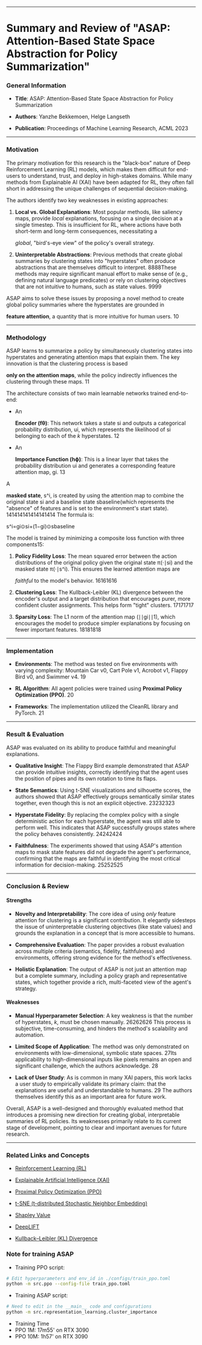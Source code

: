 
---

# Summary and Review of "ASAP: Attention-Based State Space Abstraction for Policy Summarization"

### General Information

- **Title**: ASAP: Attention-Based State Space Abstraction for Policy Summarization 

- **Authors**: Yanzhe Bekkemoen, Helge Langseth

- **Publication**: Proceedings of Machine Learning Research, ACML 2023

---

### Motivation

The primary motivation for this research is the "black-box" nature of Deep Reinforcement Learning (RL) models, which makes them difficult for end-users to understand, trust, and deploy in high-stakes domains. While many methods from Explainable AI (XAI) have been adapted for RL, they often fall short in addressing the unique challenges of sequential decision-making.

The authors identify two key weaknesses in existing approaches:

1. **Local vs. Global Explanations**: Most popular methods, like saliency maps, provide _local_ explanations, focusing on a single decision at a single timestep. This is insufficient for RL, where actions have both short-term and long-term consequences, necessitating a
    
    _global_, "bird's-eye view" of the policy's overall strategy. 
    
2. **Uninterpretable Abstractions**: Previous methods that create global summaries by clustering states into "hyperstates" often produce abstractions that are themselves difficult to interpret. 8888These methods may require significant manual effort to make sense of (e.g., defining natural language predicates) or rely on clustering objectives that are not intuitive to humans, such as state values. 9999
    

ASAP aims to solve these issues by proposing a novel method to create global policy summaries where the hyperstates are grounded in

**feature attention**, a quantity that is more intuitive for human users. 10

---

### Methodology

ASAP learns to summarize a policy by simultaneously clustering states into hyperstates and generating attention maps that explain them. The key innovation is that the clustering process is based

**only on the attention maps**, while the policy indirectly influences the clustering through these maps. 11

The architecture consists of two main learnable networks trained end-to-end:

- An
    
    **Encoder (fθ​)**: This network takes a state si​ and outputs a categorical probability distribution, ui​, which represents the likelihood of si​ belonging to each of the _k_ hyperstates. 12
    
- An
    
    **Importance Function (hϕ​)**: This is a linear layer that takes the probability distribution ui​ and generates a corresponding feature attention map, gi​. 13
    

A

**masked state**, s^i​, is created by using the attention map to combine the original state si​ and a baseline state sbaseline​ (which represents the "absence" of features and is set to the environment's start state). 141414141414141414 The formula is:

s^i​=gi​⊙si​+(1−gi​)⊙sbaseline​

The model is trained by minimizing a composite loss function with three components15:

1. **Policy Fidelity Loss**: The mean squared error between the action distributions of the original policy given the original state π(⋅∣si​) and the masked state π(⋅∣s^i​). This ensures the learned attention maps are
    
    _faithful_ to the model's behavior. 16161616
    
2. **Clustering Loss**: The Kullback-Leibler (KL) divergence between the encoder's output and a target distribution that encourages purer, more confident cluster assignments. This helps form "tight" clusters. 17171717
    
3. **Sparsity Loss**: The L1 norm of the attention map (∣∣gi​∣∣1​), which encourages the model to produce simpler explanations by focusing on fewer important features. 18181818
    

---

### Implementation

- **Environments**: The method was tested on five environments with varying complexity: Mountain Car v0, Cart Pole v1, Acrobot v1, Flappy Bird v0, and Swimmer v4. 19
    
- **RL Algorithm**: All agent policies were trained using **Proximal Policy Optimization (PPO)**. 20
    
- **Frameworks**: The implementation utilized the CleanRL library and PyTorch. 21
    

---

### Result & Evaluation

ASAP was evaluated on its ability to produce faithful and meaningful explanations.

- **Qualitative Insight**: The Flappy Bird example demonstrated that ASAP can provide intuitive insights, correctly identifying that the agent uses the position of pipes and its own rotation to time its flaps.
    
- **State Semantics**: Using t-SNE visualizations and silhouette scores, the authors showed that ASAP effectively groups semantically similar states together, even though this is not an explicit objective. 23232323
    
- **Hyperstate Fidelity**: By replacing the complex policy with a single deterministic action for each hyperstate, the agent was still able to perform well. This indicates that ASAP successfully groups states where the policy behaves consistently. 24242424
    
- **Faithfulness**: The experiments showed that using ASAP's attention maps to mask state features did not degrade the agent's performance, confirming that the maps are faithful in identifying the most critical information for decision-making. 25252525
    

---

### Conclusion & Review

#### **Strengths**

- **Novelty and Interpretability**: The core idea of using _only_ feature attention for clustering is a significant contribution. It elegantly sidesteps the issue of uninterpretable clustering objectives (like state values) and grounds the explanation in a concept that is more accessible to humans.
    
- **Comprehensive Evaluation**: The paper provides a robust evaluation across multiple criteria (semantics, fidelity, faithfulness) and environments, offering strong evidence for the method's effectiveness.
    
- **Holistic Explanation**: The output of ASAP is not just an attention map but a complete summary, including a policy graph and representative states, which together provide a rich, multi-faceted view of the agent's strategy.
    

#### **Weaknesses**

- **Manual Hyperparameter Selection**: A key weakness is that the number of hyperstates, _k_, must be chosen manually. 26262626 This process is subjective, time-consuming, and hinders the method's scalability and automation.
    
- **Limited Scope of Application**: The method was only demonstrated on environments with low-dimensional, symbolic state spaces. 27Its applicability to high-dimensional inputs like pixels remains an open and significant challenge, which the authors acknowledge. 28
    
- **Lack of User Study**: As is common in many XAI papers, this work lacks a user study to empirically validate its primary claim: that the explanations are useful and understandable to humans. 29 The authors themselves identify this as an important area for future work.
    

Overall, ASAP is a well-designed and thoroughly evaluated method that introduces a promising new direction for creating global, interpretable summaries of RL policies. Its weaknesses primarily relate to its current stage of development, pointing to clear and important avenues for future research.

---

### Related Links and Concepts

- [Reinforcement Learning (RL)](https://en.wikipedia.org/wiki/Reinforcement_learning)
    
- [Explainable Artificial Intelligence (XAI)](https://en.wikipedia.org/wiki/Explainable_artificial_intelligence)
    
- [Proximal Policy Optimization (PPO)](https://www.google.com/search?q=https://openai.com/research/proximal-policy-optimization-algorithms)
    
- [t-SNE (t-distributed Stochastic Neighbor Embedding)](https://en.wikipedia.org/wiki/T-distributed_stochastic_neighbor_embedding)
    
- [Shapley Value](https://en.wikipedia.org/wiki/Shapley_value)
    
- [DeepLIFT](https://arxiv.org/abs/1704.02685)
    
- [Kullback–Leibler (KL) Divergence](https://en.wikipedia.org/wiki/Kullback%E2%80%93Leibler_divergence)
### Note for training ASAP
- Training PPO script:
```bash
# Edit hyperparameters and env_id in ./configs/train_ppo.toml
python -m src.ppo --config-file train_ppo.toml
```
- Training ASAP script:
```bash
# Need to edit in the __main__ code and configurations 
python -m src.representation_learning.cluster_importance
```


- Training Time
- PPO 1M: 17m55' on RTX 3090
- PPO 10M: 1h57' on RTX 3090